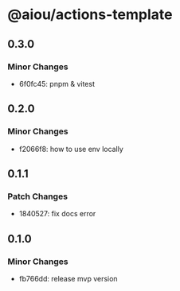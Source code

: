 # @aiou/actions-template

## 0.3.0

### Minor Changes

- 6f0fc45: pnpm & vitest

## 0.2.0

### Minor Changes

- f2066f8: how to use env locally

## 0.1.1

### Patch Changes

- 1840527: fix docs error

## 0.1.0

### Minor Changes

- fb766dd: release mvp version
